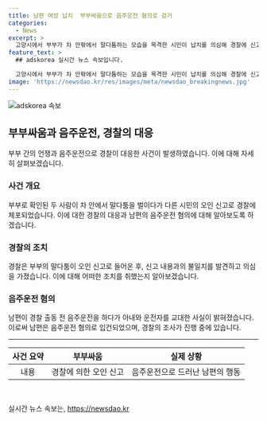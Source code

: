 ```yaml
---
title: 남편 여성 납치  부부싸움으로 음주운전 혐의로 검거
categories:
  - News
excerpt: >
  고양시에서 부부가 차 안팎에서 말다툼하는 모습을 목격한 시민이 납치를 의심해 경찰에 신고했지만, 경찰이 출동하여 조사한 결과 남편이 음주운전을 한 것으로 드러났다. 30일 오후 11시 30분께 접수된 신고에 대한 경찰의 조사 결과, 운전자는 남편이었으나 신고 당시에는 아내가 운전 중이었고, 남편은 음주운전을 자백하였다. 경찰은 A씨를 음주운전 혐의로 입건하여 조사 중에 있다.
feature_text: >
  ## adskorea 실시간 뉴스 속보입니다.

  고양시에서 부부가 차 안팎에서 말다툼하는 모습을 목격한 시민이 납치를 의심해 경찰에 신고했지만, 경찰이 출동하여 조사한 결과 남편이 음주운전을 한 것으로 드러났다. 30일 오후 11시 30분께 접수된 신고에 대한 경찰의 조사 결과, 운전자는 남편이었으나 신고 당시에는 아내가 운전 중이었고, 남편은 음주운전을 자백하였다. 경찰은 A씨를 음주운전 혐의로 입건하여 조사 중에 있다.
image: 'https://newsdao.kr/res/images/meta/newsdao_breakingnews.jpg'
---
```


<p><img src="https://newsdao.kr/res/images/meta/newsdao_breakingnews.jpg" alt="adskorea 속보" /></p>

<h2 data-ke-size="size26">부부싸움과 음주운전, 경찰의 대응</h2>

<p data-ke-size="size16">부부 간의 언쟁과 음주운전으로 경찰이 대응한 사건이 발생하였습니다. 이에 대해 자세히 살펴보겠습니다.</p>

<h3><b>사건 개요</b></h3>

<p data-ke-size="size16">부부로 확인된 두 사람이 차 안에서 말다툼을 벌이다가 다른 시민의 오인 신고로 경찰에 체포되었습니다. 이에 대한 경찰의 대응과 남편의 음주운전 혐의에 대해 알아보도록 하겠습니다.</p>

<h3><b>경찰의 조치</b></h3>

<p data-ke-size="size16">경찰은 부부의 말다툼이 오인 신고로 들어온 후, 신고 내용과의 불일치를 발견하고 의심을 가졌습니다. 이에 대해 어떠한 조치를 취했는지 알아보겠습니다.</p>

<h3><b>음주운전 혐의</b></h3>

<p data-ke-size="size16">남편이 경찰 출동 전 음주운전을 하다가 아내와 운전자를 교대한 사실이 밝혀졌습니다. 이로써 남편은 음주운전 혐의로 입건되었으며, 경찰의 조사가 진행 중에 있습니다.</p>

<hr>

<table>
  <thead>
    <tr>
      <th style="text-align: center;">사건 요약</th>
      <th style="text-align: center;">부부싸움</th>
      <th style="text-align: center;">실제 상황</th>
    </tr>
  </thead>
  <tbody>
    <tr>
      <td style="text-align: center;">내용</td>
      <td style="text-align: center;">경찰에 의한 오인 신고</td>
      <td style="text-align: center;">음주운전으로 드러난 남편의 행동</td>
    </tr>
  </tbody>
</table>

<p data-ke-size="size16">&nbsp;</p>
실시간 뉴스 속보는, <a href="https://newsdao.kr" rel="dofollow">https://newsdao.kr</a>


